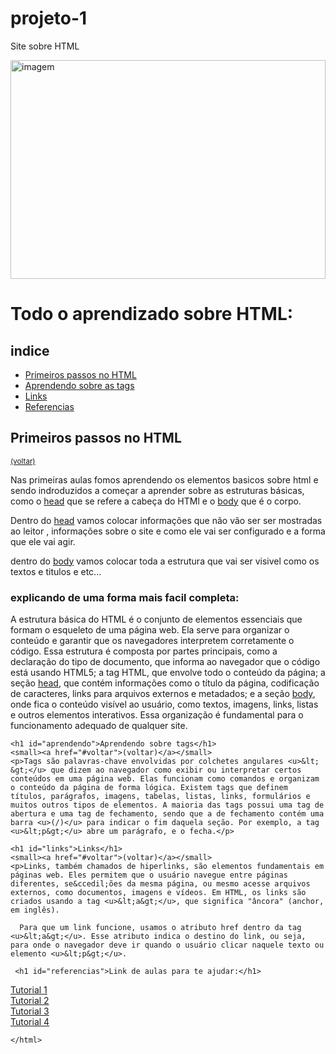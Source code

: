 # projeto-1
 Site sobre HTML
<!DOCTYPE html>
<html lang="en">
<head>
    <meta charset="UTF-8">
    <meta name="viewport" content="width=device-width, initial-scale=1.0">
    <title>Como aprender <HTMl></HTMl></title>
    <link rel="stylesheet" href="estilo.css">
</head>
<body>
   <img src="https://codigofacil.com.br/wp-content/uploads/2024/12/o-que-e-html-imagem.jpg" alt="imagem"style="width: 100%; height: 350px;">
    <h1 id="voltar">Todo o aprendizado sobre HTML:</h1>
    <h2>indice</h2>
    <ul>
        <li><a href="#primeiros">Primeiros passos no HTML</a> </li>
        <li><a href="#aprendendo">Aprendendo sobre as tags</a></li>
        <li><a href="#links"> Links </a>                      </li>
         <li><a href="#referencias">Referencias</a></li>
    </ul>
   
   <h2 id="primeiros">Primeiros passos no HTML</h2>
   <small><a href="#voltar">(voltar)</a></small>
    <P>Nas primeiras aulas fomos aprendendo os elementos basicos sobre html e sendo indroduzidos a come&ccedil;ar a aprender sobre as estruturas básicas, como o <u>head</u> que se refere a cabe&ccedil;a do HTMl e o <u>body</u> que é o corpo.</P>                                            </P>
    <p>Dentro do <u>head</u> vamos colocar informa&ccedil;ões que não vão ser ser mostradas ao leitor , informa&ccedil;ões sobre o site e como ele vai ser configurado e a forma que ele vai agir.</p>
    <p>dentro do <U>body</U> vamos colocar toda a estrutura que vai ser visivel como os textos e titulos e etc...</p>
    <h3>explicando de uma forma mais facil completa:</h3> A estrutura básica do HTML é o conjunto de elementos essenciais que formam o esqueleto de uma página web. Ela serve para organizar o conteúdo e garantir que os navegadores interpretem corretamente o código. Essa estrutura é composta por partes principais, como a declaração do tipo de documento, que informa ao navegador que o código está usando HTML5; a tag HTML, que envolve todo o conteúdo da página; a seção <U>head</U>, que contém informações como o título da página, codificação de caracteres, links para arquivos externos e metadados; e a se&ccedil;ão <u>body</u>, onde fica o conteúdo visível ao usuário, como textos, imagens, links, listas e outros elementos interativos. Essa organiza&ccedil;ão é fundamental para o funcionamento adequado de qualquer site.
    
    <h1 id="aprendendo">Aprendendo sobre tags</h1>
    <small><a href="#voltar">(voltar)</a></small>
    <p>Tags são palavras-chave envolvidas por colchetes angulares <u>&lt; &gt;</u> que dizem ao navegador como exibir ou interpretar certos conteúdos em uma página web. Elas funcionam como comandos e organizam o conteúdo da página de forma lógica. Existem tags que definem títulos, parágrafos, imagens, tabelas, listas, links, formulários e muitos outros tipos de elementos. A maioria das tags possui uma tag de abertura e uma tag de fechamento, sendo que a de fechamento contém uma barra <u>(/)</u> para indicar o fim daquela seção. Por exemplo, a tag <u>&lt;p&gt;</u> abre um parágrafo, e o fecha.</p>

    <h1 id="links">Links</h1>
    <small><a href="#voltar">(voltar)</a></small>
    <p>Links, também chamados de hiperlinks, são elementos fundamentais em páginas web. Eles permitem que o usuário navegue entre páginas diferentes, se&ccedil;ões da mesma página, ou mesmo acesse arquivos externos, como documentos, imagens e vídeos. Em HTML, os links são criados usando a tag <u>&lt;a&gt;</u>, que significa "âncora" (anchor, em inglês).

      Para que um link funcione, usamos o atributo href dentro da tag 	<u>&lt;a&gt;</u>. Esse atributo indica o destino do link, ou seja, para onde o navegador deve ir quando o usuário clicar naquele texto ou elemento <u>&lt;p&gt;</u>.

     <h1 id="referencias">Link de aulas para te ajudar:</h1>
<a href="https://www.youtube.com/watch?v=SV7TL0hxmIQ">Tutorial 1</a><br>
<a href="https://www.youtube.com/watch?v=Gs5yi3Hi5qo">Tutorial 2</a><br>
<a href="https://www.youtube.com/watch?v=B6ZLDDwBx9c">Tutorial 3</a><br>
<a href="https://www.youtube.com/watch?v=pZ9S6h5vb2c">Tutorial 4</a>

    </html>
